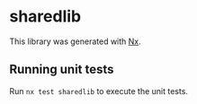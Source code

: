 # sharedlib

This library was generated with [Nx](https://nx.dev).

## Running unit tests

Run `nx test sharedlib` to execute the unit tests.
